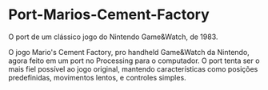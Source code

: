 # Port-Marios-Cement-Factory
O port de um clássico jogo do Nintendo Game&amp;Watch, de 1983.

O jogo Mario's Cement Factory, pro handheld Game&Watch da Nintendo, agora feito em um port no Processing para o computador. O port tenta ser o mais fiel possível ao jogo original, mantendo características como posições predefinidas, movimentos lentos, e controles simples. 

